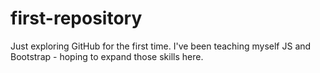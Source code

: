 # first-repository

Just exploring GitHub for the first time. I've been teaching myself JS and Bootstrap - hoping to expand those skills here.
